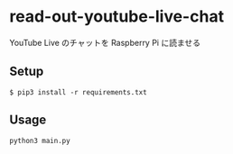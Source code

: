 # read-out-youtube-live-chat

YouTube Live のチャットを Raspberry Pi に読ませる

## Setup

```
$ pip3 install -r requirements.txt
```

## Usage

```
python3 main.py
```
